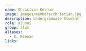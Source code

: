 ```yaml
---
name: Christian Keenan
image: images/members/christian.jpg
description: Undergraduate Student
role: alumni
group: alum
aliases:
  - C. Keenan
links:
---
```


